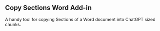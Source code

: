 ## Copy Sections Word Add-in

A handy tool for copying Sections of a Word document into ChatGPT sized chunks.
